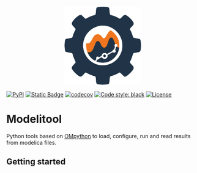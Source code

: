 <p align="center">
  <img src="https://raw.githubusercontent.com/BuildingEnergySimulationTools/modelitool/main/logo.svg" alt="modelitool" width="200"/>

</p>

[![PyPI](https://img.shields.io/pypi/v/corrai?label=pypi%20package)](https://pypi.org/project/corrai/)
[![Static Badge](https://img.shields.io/badge/python-3.10_%7C_3.11-blue)](https://pypi.org/project/corrai/)
[![codecov](https://codecov.io/gh/BuildingEnergySimulationTools/modelitool/graph/badge.svg?token=6WYH76SCHQ)](https://codecov.io/gh/BuildingEnergySimulationTools/modelitool)
[![Code style: black](https://img.shields.io/badge/code%20style-black-000000.svg)](https://github.com/psf/black)
[![License](https://img.shields.io/badge/License-BSD_3--Clause-blue.svg)](https://opensource.org/licenses/BSD-3-Clause)

# Modelitool

Python tools based on [OMpython](https://github.com/OpenModelica/OMPython) to load, configure, run and read results from modelica files.


## Getting started
